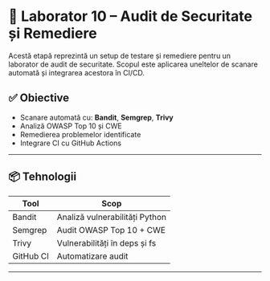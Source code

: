 # 🔐 Laborator 10 – Audit de Securitate și Remediere

Acestă etapă reprezintă un setup de testare și remediere pentru un laborator de audit de securitate. Scopul este aplicarea uneltelor de scanare automată și integrarea acestora în CI/CD.

## ✅ Obiective

- Scanare automată cu: **Bandit**, **Semgrep**, **Trivy**
- Analiză OWASP Top 10 și CWE
- Remedierea problemelor identificate
- Integrare CI cu GitHub Actions

---

## 📦 Tehnologii

| Tool      | Scop                          |
|-----------|-------------------------------|
| Bandit    | Analiză vulnerabilități Python|
| Semgrep   | Audit OWASP Top 10 + CWE      |
| Trivy     | Vulnerabilități în deps și fs |
| GitHub CI | Automatizare audit            |

---
